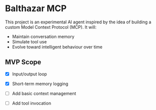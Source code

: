 # Balthazar MCP

This project is an experimental AI agent inspired by the idea of building a custom Model Context Protocol (MCP). It will:
- Maintain conversation memory
- Simulate tool use
- Evolve toward intelligent behaviour over time

## MVP Scope
- [x] Input/output loop
- [x] Short-term memory logging
- [ ] Add basic context management
- [ ] Add tool invocation

